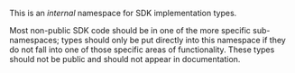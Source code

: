 ﻿
This is an *internal* namespace for SDK implementation types.

Most non-public SDK code should be in one of the more specific sub-namespaces; types should only be put directly into this namespace if they do not fall into one of those specific areas of functionality. These types should not be public and should not appear in documentation.
